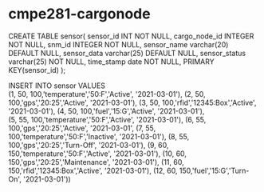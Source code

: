 # cmpe281-cargonode

CREATE TABLE sensor(
      sensor_id INT NOT NULL,
      cargo_node_id INTEGER NOT NULL,
      snm_id INTEGER NOT NULL,
      sensor_name varchar(20) DEFAULT NULL,
      sensor_data varchar(25) DEFAULT NULL,
      sensor_status varchar(25) NOT NULL,
      time_stamp date NOT NULL,
      PRIMARY KEY(sensor_id)
);



INSERT INTO sensor VALUES  
(1, 50, 100,'temperature','50:F','Active', '2021-03-01'), 
(2, 50, 100,'gps','20:25','Active', '2021-03-01'), 
(3, 50, 100,'rfid','12345:Box','Active', '2021-03-01'), 
(4, 50, 100,'fuel','15:G','Active', '2021-03-01'),  
(5, 55, 100,'temperature','50:F','Active', '2021-03-01'),
 (6, 55, 100,'gps','20:25','Active', '2021-03-01', 
(7, 55, 100,'temperature','50:F','Inactive', '2021-03-01'), 
(8, 55, 100,'gps','20:25','Turn-Off', '2021-03-01'), 
 (9, 60, 150,'temperature','50:F','Active', '2021-03-01'), 
(10, 60, 150,'gps','20:25','Maintenance', '2021-03-01'), 
(11, 60, 150,'rfid','12345:Box','Active', '2021-03-01'), 
(12, 60, 150,'fuel','15:G','Turn-On', '2021-03-01'))	

